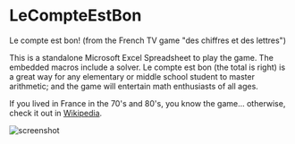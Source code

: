 # LeCompteEstBon
Le compte est bon! (from the French TV game "des chiffres et des lettres")

This is a standalone Microsoft Excel Spreadsheet to play the game. The embedded macros include a solver. Le compte est bon (the total is right) is a great way for any elementary or middle school student to master arithmetic; and the game will entertain math enthusiasts of all ages.

If you lived in France in the 70's and 80's, you know the game... otherwise, check it out in [Wikipedia](https://en.wikipedia.org/wiki/Des_chiffres_et_des_lettres).

![screenshot](https://postimg.org/image/4rjg1vfzn/)
